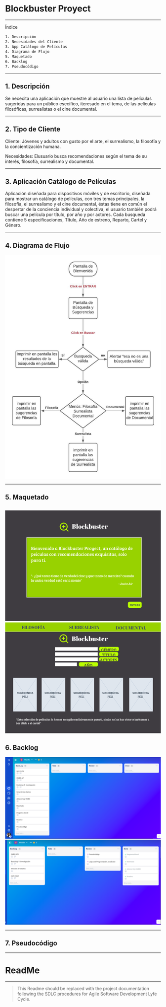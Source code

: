 # Blockbuster Proyect

---
Índice

    1. Descripción 
    2. Necesidades del Cliente
    3. App Catálogo de Películas 
    4. Diagrama de Flujo
    5. Maquetado
    6. Backlog
    7. Pseudocódigo
    
---
## 1. Descripción 

Se nececita una aplicación que muestre al usuario una lista de películas sugeridas para un público esecífico, iteresado en el tema, de las películas filosóficas, surrealistas o el cine documental.

---
## 2. Tipo de Cliente 

Cliente:
Jóvenes y adultos con gusto por el arte, el surrealismo, la filosofía y la concientización humana. 

Necesidades:
Elusuario busca recomendaciones según el tema de su interés, filosofía, surrealismo y documental.

---
## 3. Aplicación Catálogo de Películas

Aplicación diseñada para dispositivos móviles y de escritorio, diseñada para mostrar un catálogo de películas, con tres temas principales, la filosofía, el surrealismo y el cine documental, éstas tiene en común el despertar de la conciencia individual y colectiva, el usuario también podrá buscar una película por título, por año y por actores. Cada busqueda contiene 5 especificaciones, Título, Año de estreno, Reparto, Cartel y Género. 

---
## 4. Diagrama de Flujo
![Diagrama](./assets/Diagrama.jpeg)

---
## 5. Maquetado
![Maquetado](./assets/Bienvenida.png) ![Maquetado](./assets/Busqueda.png) 
---
## 6. Backlog
![Backlog](./assets/Ora1.png) ![Backlog](./assets/Ora2.png) 

---
## 7. Pseudocódigo
---
# ReadMe

---

> This Readme should be replaced with the project documentation following the SDLC procedures for Agile Software Development Lyfe Cycle.
